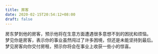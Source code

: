 ```yaml
---
title: 房客
date: 2020-02-15T20:54:12+08:00
draft: false
---
```


房东梦到他的房客，预示他将在生意方面遭遇很多意想不到的困扰和烦恼。<br>
梦见你是房客，表示你的事业虽然闯过了许多困境，但还是未能坚持到最后。<br>
梦见房客向你交付房租，预示你将会在事业上收获一些小的惊喜。<br>
